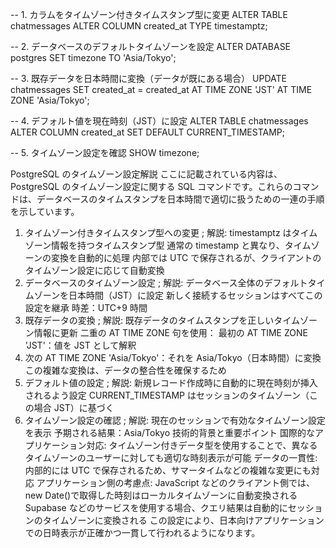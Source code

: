 -- 1. カラムをタイムゾーン付きタイムスタンプ型に変更
ALTER TABLE chatmessages
ALTER COLUMN created_at TYPE timestamptz;

-- 2. データベースのデフォルトタイムゾーンを設定
ALTER DATABASE postgres SET timezone TO 'Asia/Tokyo';

-- 3. 既存データを日本時間に変換（データが既にある場合）
UPDATE chatmessages
SET created_at = created_at AT TIME ZONE 'JST' AT TIME ZONE 'Asia/Tokyo';

-- 4. デフォルト値を現在時刻（JST）に設定
ALTER TABLE chatmessages
ALTER COLUMN created_at SET DEFAULT CURRENT_TIMESTAMP;

-- 5. タイムゾーン設定を確認
SHOW timezone;

PostgreSQL のタイムゾーン設定解説
ここに記載されている内容は、PostgreSQL のタイムゾーン設定に関する SQL コマンドです。これらのコマンドは、データベースのタイムスタンプを日本時間で適切に扱うための一連の手順を示しています。

1. タイムゾーン付きタイムスタンプ型への変更
   ;
   解説:
   timestamptz はタイムゾーン情報を持つタイムスタンプ型
   通常の timestamp と異なり、タイムゾーンの変換を自動的に処理
   内部では UTC で保存されるが、クライアントのタイムゾーン設定に応じて自動変換
2. データベースのタイムゾーン設定
   ;
   解説:
   データベース全体のデフォルトタイムゾーンを日本時間（JST）に設定
   新しく接続するセッションはすべてこの設定を継承
   時差：UTC+9 時間
3. 既存データの変換
   ;
   解説:
   既存データのタイムスタンプを正しいタイムゾーン情報に更新
   二重の AT TIME ZONE 句を使用：
   最初の AT TIME ZONE 'JST'：値を JST として解釈
4. 次の AT TIME ZONE 'Asia/Tokyo'：それを Asia/Tokyo（日本時間）に変換
   この複雑な変換は、データの整合性を確保するため
5. デフォルト値の設定
   ;
   解説:
   新規レコード作成時に自動的に現在時刻が挿入されるよう設定
   CURRENT_TIMESTAMP はセッションのタイムゾーン（この場合 JST）に基づく
6. タイムゾーン設定の確認
   ;
   解説:
   現在のセッションで有効なタイムゾーン設定を表示
   予期される結果：Asia/Tokyo
   技術的背景と重要ポイント
   国際的なアプリケーション対応:
   タイムゾーン付きデータ型を使用することで、異なるタイムゾーンのユーザーに対しても適切な時刻表示が可能
   データの一貫性:
   内部的には UTC で保存されるため、サマータイムなどの複雑な変更にも対応
   アプリケーション側の考慮点:
   JavaScript などのクライアント側では、new Date()で取得した時刻はローカルタイムゾーンに自動変換される
   Supabase などのサービスを使用する場合、クエリ結果は自動的にセッションのタイムゾーンに変換される
   この設定により、日本向けアプリケーションでの日時表示が正確かつ一貫して行われるようになります。
